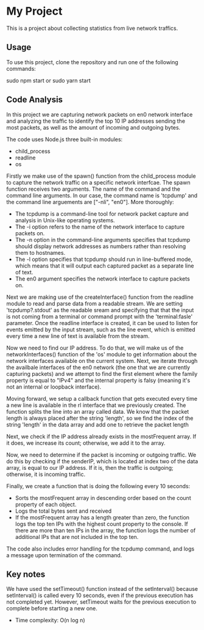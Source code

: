 # My Project

This is a project about collecting statistics from live network traffics.

## Usage

To use this project, clone the repository and run one of the following commands:

sudo npm start or sudo yarn start

## Code Analysis

In this project we are capturing network packets on en0 network interface and analyzing the traffic to identify the top 10 IP addresses sending the most packets, as well as the amount of incoming and outgoing bytes.

The code uses Node.js three built-in modules:

- child_process
- readline
- os

Firstly we make use of the spawn() function from the child_process module to capture the network traffic on a specific network interfcae.
The spawn function receives two arguments. The name of the command and the command line arguments.
In our case, the command name is 'tcpdump' and the command line arguements are ["-nli", "en0"]. More thoroughly:

- The tcpdump is a command-line tool for network packet capture and analysis in Unix-like operating systems.
- The -i option refers to the name of the network interface to capture packets on.
- The -n option in the command-line arguments specifies that tcpdump should display network addresses as numbers rather than resolving them to hostnames.
- The -l option specifies that tcpdump should run in line-buffered mode, which means that it will output each captured packet as a separate line of text.
- The en0 argument specifies the network interface to capture packets on.

Next we are making use of the createInterface() function from the readline module to read and parse data from a readable stream.
We are setting 'tcpdump?.stdout' as the readable sream and specifying that that the input is not coming from a terminal or command prompt with the 'terminal:fasle' parameter.
Once the readline interface is created, it can be used to listen for events emitted by the input stream, such as the line event, which is emitted every time a new line of text is available from the stream.

Now we need to find our IP address.
To do that, we will make us of the networkInterfaces() function of the 'os' module to get information about the network interfaces available on the current system. Next, we iterate through the availbale interfaces of the en0 network (the one that we are currently capturing packets) and we attempt to find the first element where the family property is equal to "IPv4" and the internal property is falsy (meaning it's not an internal or loopback interface).

Moving forward, we setup a callback function that gets executed every time a new line is available in the rl interface that we previously created. The function splits the line into an array called data.
We know that the packet length is always placed after the string 'length', so we find the index of the string 'length' in the data array and add one to retrieve the packet length

Next, we check if the IP address already exists in the mostFrequent array. If it does, we increase its count; otherwise, we add it to the array.

Now, we need to determine if the packet is incoming or outgoing traffic. We do this by checking if the senderIP, which is located at index two of the data array, is equal to our IP address. If it is, then the traffic is outgoing; otherwise, it is incoming traffic.

Finally, we create a function that is doing the following every 10 seconds:

- Sorts the mostFrequent array in descending order based on the count property of each object.
- Logs the total bytes sent and received
- If the mostFrequent array has a length greater than zero, the function logs the top ten IPs with the highest count property to the console. If there are more than ten IPs in the array, the function logs the number of additional IPs that are not included in the top ten.

The code also includes error handling for the tcpdump command, and logs a message upon termination of the command.

## Key notes

We have used the setTimeout() function instead of the setInterval() because setInterval() is called every 10 seconds, even if the previous execution has not completed yet. However, setTimeout waits for the previous execution to complete before starting a new one.

- Time complexity: O(n log n)
